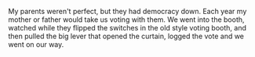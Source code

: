 My parents weren't perfect, but they had democracy down. Each year my mother or father would take us voting with them. We went into the booth, watched while they flipped the switches in the old style voting booth, and then pulled the big lever that opened the curtain, logged the vote and we went on our way.
